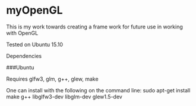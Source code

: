 # myOpenGL
This is my work towards creating a frame work for future use in working with OpenGL 

Tested on Ubuntu 15.10

Dependencies

###Ubuntu 

Requires glfw3, glm, g++, glew, make

One can install with the following on the command line:
sudo apt-get install make g++ libglfw3-dev libglm-dev glew1.5-dev
 
